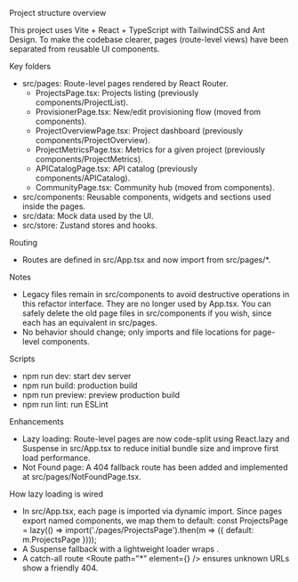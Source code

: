 Project structure overview

This project uses Vite + React + TypeScript with TailwindCSS and Ant Design. To make the codebase clearer, pages (route-level views) have been separated from reusable UI components.

Key folders
- src/pages: Route-level pages rendered by React Router.
  - ProjectsPage.tsx: Projects listing (previously components/ProjectList).
  - ProvisionerPage.tsx: New/edit provisioning flow (moved from components).
  - ProjectOverviewPage.tsx: Project dashboard (previously components/ProjectOverview).
  - ProjectMetricsPage.tsx: Metrics for a given project (previously components/ProjectMetrics).
  - APICatalogPage.tsx: API catalog (previously components/APICatalog).
  - CommunityPage.tsx: Community hub (moved from components).
- src/components: Reusable components, widgets and sections used inside the pages.
- src/data: Mock data used by the UI.
- src/store: Zustand stores and hooks.

Routing
- Routes are defined in src/App.tsx and now import from src/pages/*.

Notes
- Legacy files remain in src/components to avoid destructive operations in this refactor interface. They are no longer used by App.tsx. You can safely delete the old page files in src/components if you wish, since each has an equivalent in src/pages.
- No behavior should change; only imports and file locations for page-level components.

Scripts
- npm run dev: start dev server
- npm run build: production build
- npm run preview: preview production build
- npm run lint: run ESLint


Enhancements
- Lazy loading: Route-level pages are now code-split using React.lazy and Suspense in src/App.tsx to reduce initial bundle size and improve first load performance.
- Not Found page: A 404 fallback route has been added and implemented at src/pages/NotFoundPage.tsx.

How lazy loading is wired
- In src/App.tsx, each page is imported via dynamic import. Since pages export named components, we map them to default:
  const ProjectsPage = lazy(() => import('./pages/ProjectsPage').then(m => ({ default: m.ProjectsPage })));
- A Suspense fallback with a lightweight loader wraps <Routes>.
- A catch-all route <Route path="*" element={<NotFoundPage />} /> ensures unknown URLs show a friendly 404.
